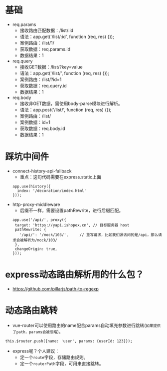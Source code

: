 # 基础
* req.params
    - 接收路由匹配数据：/list/:id
    - 语法：app.get('/list/:id', function (req, res) {});
    - 案例路由：/list/1/
    - 获取数据：req.params.id
    - 数据结果：1
* req.query
    - 接收GET数据：/list/?key=value
    - 语法：app.get('/list/', function (req, res) {});
    - 案例路由：/list/?id=1
    - 获取数据：req.query.id
    - 数据结果：1
* req.body
    - 接收非GET数据，需使用body-parse模块进行解析。
    - 语法：app.post('/list/', function (req, res) {});
    - 案例路由：/list/
    - 案例数据：id=1
    - 获取数据：req.body.id
    - 数据结果：1

# 踩坑中间件
* connect-history-api-fallback
    - 重点：这句代码需要在express.static上面
    ```
    app.use(history({
      index: '/decoration/index.html'
    }));
    ```
* http-proxy-middleware
    - 后缀不一样，需要设置pathRewrite，进行后缀匹配。
    ```
    app.use('/api/', proxy({
     target: 'https://yapi.ishopex.cn', // 目标服务器 host
     pathRewrite: {
       '/api/': '/mock/103/',     // 重写请求，比如我们源访问的是/api，那么请求会被解析为/mock/103/
     },
     changeOrigin: true,
    }));
    ```

# express动态路由解析用的什么包？
* https://github.com/pillarjs/path-to-regexp

# 动态路由跳转
* vue-router可以使用路由的name配合params自动填充参数进行跳转(```如果提供了path，params会被忽略```)。
```
this.$router.push({name: 'user', params: {userId: 123}});
```
* express呢？个人建议：
    - 定一个```route```字段，存储路由规则。
    - 定一个```routerPath```字段，可用来直接跳转。
